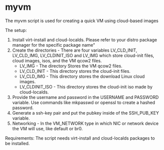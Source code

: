 # myvm


The myvm script is used for creating a quick VM using cloud-based images 

The setup:
1) Install virt-install and cloud-localds. Please refer to your distro package manager for the specific package name"
2) Create the directories - There are four variables LV_CLD_INIT, LV_CLD_IMG, LV_CLDINIT_ISO and LV_IMG which store cloud-init files, cloud images, isos, and the VM qcow2 files.
   - LV_IMG - The directory Stores the VM qcow2 files.
   - LV_CLD_INIT - This directory stores the cloud-init files.
   - LV_CLD_IMG - This directory stores the download Linux cloud images.
   - LV_CLDINIT_ISO - This directory stores the cloud-init iso made by cloud-localds.
3) Provide the username and password in the USERNAME and PASSWORD variable. Use commands like mkpasswd or openssl to create a hashed password. 
4) Generate a ssh-key pair and put the pubkey inside of the SSH_PUB_KEY variable.
5) Networking - In the VM_NETWORK type in which NIC or network device the VM will use, like default or br0.

Requirements:
The script needs virt-install and cloud-localds packages to be installed.
